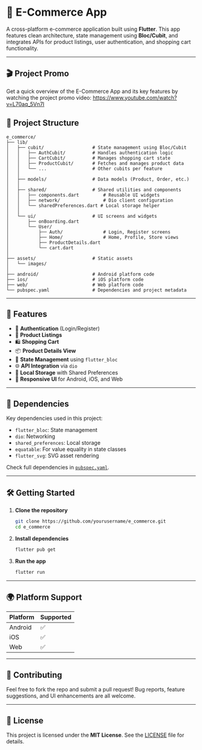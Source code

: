 # 🛒 E-Commerce App

A cross-platform e-commerce application built using **Flutter**. This app features clean architecture, state management using **Bloc/Cubit**, and integrates APIs for product listings, user authentication, and shopping cart functionality.

---
## 🎬 Project Promo
Get a quick overview of the E-Commerce App and its key features by watching the project promo video:
https://www.youtube.com/watch?v=L70aq_5Vn7I

## 📁 Project Structure

```
e_commerce/
├── lib/
│   ├── cubit/                  # State management using Bloc/Cubit
│   │   ├── AuthCubit/          # Handles authentication logic
│   │   ├── CartCubit/          # Manages shopping cart state
│   │   ├── ProductCubit/       # Fetches and manages product data
│   │   └── ...                 # Other cubits per feature
│   │
│   ├── models/                 # Data models (Product, Order, etc.)
│   │
│   ├── shared/                 # Shared utilities and components
│   │   ├── components.dart         # Reusable UI widgets
│   │   ├── network/                # Dio client configuration
│   │   └── sharedPreferences.dart # Local storage helper
│   │
│   └── ui/                     # UI screens and widgets
│       ├── onBoarding.dart
│       └── User/
│           ├── Auth/               # Login, Register screens
│           ├── Home/               # Home, Profile, Store views
│           ├── ProductDetails.dart
│           └── cart.dart
│
├── assets/                     # Static assets
│   └── images/
│
├── android/                    # Android platform code
├── ios/                        # iOS platform code
├── web/                        # Web platform code
└── pubspec.yaml                # Dependencies and project metadata
```

---

## 🚀 Features

* 🔐 **Authentication** (Login/Register)
* 🏪 **Product Listings**
* 🛍️ **Shopping Cart**
* 📦 **Product Details View**
* 🧠 **State Management** using `flutter_bloc`
* 🌐 **API Integration** via `dio`
* 💾 **Local Storage** with Shared Preferences
* 📱 **Responsive UI** for Android, iOS, and Web

---

## 🧱 Dependencies

Key dependencies used in this project:

* `flutter_bloc`: State management
* `dio`: Networking
* `shared_preferences`: Local storage
* `equatable`: For value equality in state classes
* `flutter_svg`: SVG asset rendering

Check full dependencies in [`pubspec.yaml`](./pubspec.yaml).

---

## 🛠️ Getting Started

1. **Clone the repository**

   ```bash
   git clone https://github.com/yourusername/e_commerce.git
   cd e_commerce
   ```

2. **Install dependencies**

   ```bash
   flutter pub get
   ```

3. **Run the app**

   ```bash
   flutter run
   ```

---

## 🌍 Platform Support

| Platform | Supported |
| -------- | --------- |
| Android  | ✅         |
| iOS      | ✅         |
| Web      | ✅         |

---

## 🤝 Contributing

Feel free to fork the repo and submit a pull request! Bug reports, feature suggestions, and UI enhancements are all welcome.

---

## 📄 License

This project is licensed under the **MIT License**. See the [LICENSE](./LICENSE) file for details.
